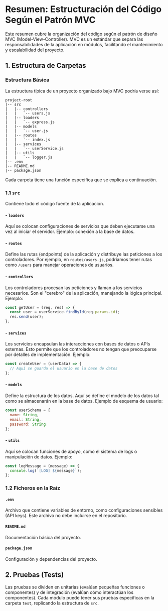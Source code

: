 
# Resumen: Estructuración del Código Según el Patrón MVC

Este resumen cubre la organización del código según el patrón de diseño MVC (Model-View-Controller). MVC es un estándar que separa las responsabilidades de la aplicación en módulos, facilitando el mantenimiento y escalabilidad del proyecto.

## 1. Estructura de Carpetas

### Estructura Básica

La estructura típica de un proyecto organizado bajo MVC podría verse así:

```
project-root
|-- src
|   |-- controllers
|   |   `-- users.js
|   |-- loaders
|   |   `-- express.js
|   |-- models
|   |   `-- user.js
|   |-- routes
|   |   `-- index.js
|   |-- services
|   |   `-- userService.js
|   |-- utils
|   |   `-- logger.js
|-- .env
|-- README.md
|-- package.json
```

Cada carpeta tiene una función específica que se explica a continuación.

### 1.1 `src`

Contiene todo el código fuente de la aplicación.

#### - `loaders`

Aquí se colocan configuraciones de servicios que deben ejecutarse una vez al iniciar el servidor. Ejemplo: conexión a la base de datos.

#### - `routes`

Define las rutas (endpoints) de la aplicación y distribuye las peticiones a los controladores. Por ejemplo, en `routes/users.js`, podríamos tener rutas como `/users` para manejar operaciones de usuarios.

#### - `controllers`

Los controladores procesan las peticiones y llaman a los servicios necesarios. Son el "cerebro" de la aplicación, manejando la lógica principal. Ejemplo:

```javascript
const getUser = (req, res) => {
  const user = userService.findById(req.params.id);
  res.send(user);
};
```

#### - `services`

Los servicios encapsulan las interacciones con bases de datos o APIs externas. Esto permite que los controladores no tengan que preocuparse por detalles de implementación. Ejemplo:

```javascript
const createUser = (userData) => {
  // Aquí se guarda el usuario en la base de datos
};
```

#### - `models`

Define la estructura de los datos. Aquí se define el modelo de los datos tal como se almacenarán en la base de datos. Ejemplo de esquema de usuario:

```javascript
const userSchema = {
  name: String,
  email: String,
  password: String
};
```

#### - `utils`

Aquí se colocan funciones de apoyo, como el sistema de logs o manipulación de datos. Ejemplo:

```javascript
const logMessage = (message) => {
  console.log(`[LOG] ${message}`);
};
```

### 1.2 Ficheros en la Raíz

#### `.env`

Archivo que contiene variables de entorno, como configuraciones sensibles (API keys). Este archivo no debe incluirse en el repositorio.

#### `README.md`

Documentación básica del proyecto.

#### `package.json`

Configuración y dependencias del proyecto.

## 2. Pruebas (Tests)

Las pruebas se dividen en unitarias (evalúan pequeñas funciones o componentes) y de integración (evalúan cómo interactúan los componentes). Cada módulo puede tener sus pruebas específicas en la carpeta `test`, replicando la estructura de `src`.
